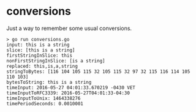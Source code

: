 conversions
===========

Just a way to remember some usual conversions.

    > go run conversions.go
    input: this is a string
    slice: [this is a string]
    firstStringInSlice: this
    nonFirstStringInSlice: [is a string]
    replaced: this,is,a,string
    stringToBytes: [116 104 105 115 32 105 115 32 97 32 115 116 114 105 110 103]
    bytesToString: this is a string
    timeInput: 2016-05-27 04:01:33.670219 -0430 VET
    timeInputToRFC3339: 2016-05-27T04:01:33-04:30
    timeInputToUnix: 1464338276
    timePeriodSeconds: 0.0010001
